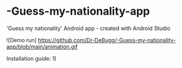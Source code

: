 # -Guess-my-nationality-app
'Guess my nationality' Android app - created with Android Studio

![Demo run] https://github.com/Dr-DeBugg/-Guess-my-nationality-app/blob/main/animation.gif

Installation guide:
1)

